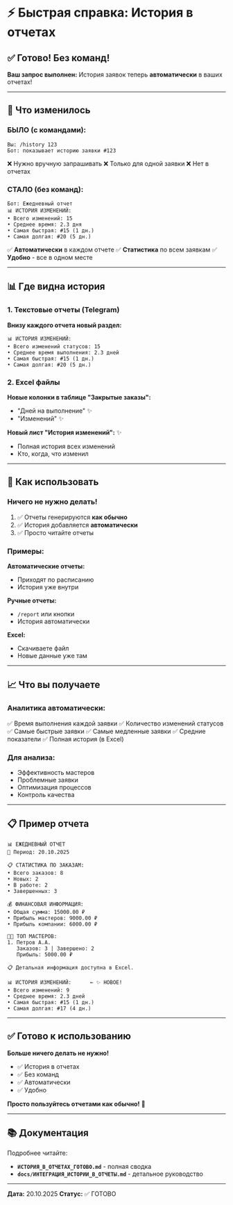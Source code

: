 # ⚡ Быстрая справка: История в отчетах

## ✅ Готово! Без команд!

**Ваш запрос выполнен:** История заявок теперь **автоматически** в ваших отчетах!

---

## 🎯 Что изменилось

### БЫЛО (с командами):
```
Вы: /history 123
Бот: показывает историю заявки #123
```
❌ Нужно вручную запрашивать
❌ Только для одной заявки
❌ Нет в отчетах

### СТАЛО (без команд):
```
Бот: Ежедневный отчет
📊 ИСТОРИЯ ИЗМЕНЕНИЙ:
• Всего изменений: 15
• Среднее время: 2.3 дня
• Самая быстрая: #15 (1 дн.)
• Самая долгая: #20 (5 дн.)
```
✅ **Автоматически** в каждом отчете
✅ **Статистика** по всем заявкам
✅ **Удобно** - все в одном месте

---

## 📊 Где видна история

### 1. Текстовые отчеты (Telegram)

**Внизу каждого отчета новый раздел:**

```
📊 ИСТОРИЯ ИЗМЕНЕНИЙ:
• Всего изменений статусов: 15
• Среднее время выполнения: 2.3 дней
• Самая быстрая: #15 (1 дн.)
• Самая долгая: #20 (5 дн.)
```

### 2. Excel файлы

**Новые колонки в таблице "Закрытые заказы":**
- "Дней на выполнение" ✨
- "Изменений" ✨

**Новый лист "История изменений":** ✨
- Полная история всех изменений
- Кто, когда, что изменил

---

## 🚀 Как использовать

### Ничего не нужно делать!

1. ✅ Отчеты генерируются **как обычно**
2. ✅ История добавляется **автоматически**
3. ✅ Просто читайте отчеты

### Примеры:

**Автоматические отчеты:**
- Приходят по расписанию
- История уже внутри

**Ручные отчеты:**
- `/report` или кнопки
- История автоматически

**Excel:**
- Скачиваете файл
- Новые данные уже там

---

## 📈 Что вы получаете

### Аналитика автоматически:

✅ Время выполнения каждой заявки
✅ Количество изменений статусов
✅ Самые быстрые заявки
✅ Самые медленные заявки
✅ Средние показатели
✅ Полная история (в Excel)

### Для анализа:

- Эффективность мастеров
- Проблемные заявки
- Оптимизация процессов
- Контроль качества

---

## 📋 Пример отчета

```
📊 ЕЖЕДНЕВНЫЙ ОТЧЕТ
📅 Период: 20.10.2025

📋 СТАТИСТИКА ПО ЗАКАЗАМ:
• Всего заказов: 8
• Новых: 2
• В работе: 2
• Завершенных: 3

💰 ФИНАНСОВАЯ ИНФОРМАЦИЯ:
• Общая сумма: 15000.00 ₽
• Прибыль мастеров: 9000.00 ₽
• Прибыль компании: 6000.00 ₽

👨‍🔧 ТОП МАСТЕРОВ:
1. Петров А.А.
   Заказов: 3 | Завершено: 2
   Прибыль: 5000.00 ₽

📋 Детальная информация доступна в Excel.

📊 ИСТОРИЯ ИЗМЕНЕНИЙ:      ← ✨ НОВОЕ!
• Всего изменений: 9
• Среднее время: 2.3 дней
• Самая быстрая: #15 (1 дн.)
• Самая долгая: #17 (4 дн.)
```

---

## ✅ Готово к использованию

**Больше ничего делать не нужно!**

- ✅ История в отчетах
- ✅ Без команд
- ✅ Автоматически
- ✅ Удобно

**Просто пользуйтесь отчетами как обычно!** 🎉

---

## 📚 Документация

Подробнее читайте:
- **`ИСТОРИЯ_В_ОТЧЕТАХ_ГОТОВО.md`** - полная сводка
- **`docs/ИНТЕГРАЦИЯ_ИСТОРИИ_В_ОТЧЕТЫ.md`** - детальное руководство

---

**Дата:** 20.10.2025
**Статус:** ✅ ГОТОВО
